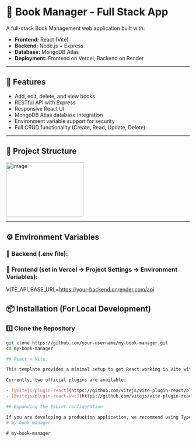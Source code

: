 # 📘 Book Manager - Full Stack App

A full-stack Book Management web application built with:

- **Frontend:** React (Vite)
- **Backend:** Node.js + Express
- **Database:** MongoDB Atlas
- **Deployment:** Frontend on Vercel, Backend on Render

---

## 📌 Features

- Add, edit, delete, and view books
- RESTful API with Express
- Responsive React UI
- MongoDB Atlas database integration
- Environment variable support for security
- Full CRUD functionality (Create, Read, Update, Delete)

---

## 📁 Project Structure
<img width="212" height="148" alt="image" src="https://github.com/user-attachments/assets/a9b05ea8-c90c-4a02-be80-7e9b47b9df28" />


---

## ⚙️ Environment Variables

### 🔹 Backend (.env file):


### 🔹 Frontend (set in Vercel → Project Settings → Environment Variables):
VITE_API_BASE_URL=https://your-backend.onrender.com/api

## 📦 Installation (For Local Development)

### 1️⃣ Clone the Repository

```bash
git clone https://github.com/your-username/my-book-manager.git
cd my-book-manager

## React + Vite

This template provides a minimal setup to get React working in Vite with HMR and some ESLint rules.

Currently, two official plugins are available:

- [@vitejs/plugin-react](https://github.com/vitejs/vite-plugin-react/blob/main/packages/plugin-react) uses [Babel](https://babeljs.io/) for Fast Refresh
- [@vitejs/plugin-react-swc](https://github.com/vitejs/vite-plugin-react/blob/main/packages/plugin-react-swc) uses [SWC](https://swc.rs/) for Fast Refresh

## Expanding the ESLint configuration

If you are developing a production application, we recommend using TypeScript with type-aware lint rules enabled. Check out the [TS template](https://github.com/vitejs/vite/tree/main/packages/create-vite/template-react-ts) for information on how to integrate TypeScript and [`typescript-eslint`](https://typescript-eslint.io) in your project.
#   m y - b o o k - m a n a g e r 
 
 #   m y - b o o k - m a n a g e r 
 
 

